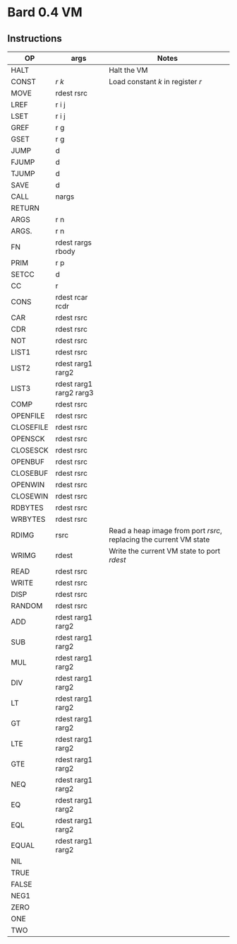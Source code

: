 # Bard 0.4 VM

## Instructions


| OP | args | Notes |
| -- | ---- | ----- |
| HALT |  | Halt the VM |
| CONST | _r_ _k_ | Load constant _k_ in register _r_ |
| MOVE | rdest rsrc |  |
| LREF | r i j |  |
| LSET | r i j |  |
| GREF | r g |  |
| GSET | r g |  |
| JUMP | d |  |
| FJUMP | d |  |
| TJUMP | d |  |
| SAVE | d |  |
| CALL | nargs |  |
| RETURN |  |  |
| ARGS | r n |  |
| ARGS. | r n |  |
| FN | rdest rargs rbody |  |
| PRIM | r p |  |
| SETCC | d |  |
| CC | r |  |
| CONS | rdest rcar rcdr |  |
| CAR | rdest rsrc |  |
| CDR | rdest rsrc |  |
| NOT | rdest rsrc |  |
| LIST1 | rdest rsrc |  |
| LIST2 | rdest rarg1 rarg2 |  |
| LIST3 | rdest rarg1 rarg2 rarg3 |  |
| COMP | rdest rsrc |  |
| OPENFILE | rdest rsrc |  |
| CLOSEFILE | rdest rsrc |  |
| OPENSCK | rdest rsrc |  |
| CLOSESCK | rdest rsrc |  |
| OPENBUF | rdest rsrc |  |
| CLOSEBUF | rdest rsrc |  |
| OPENWIN | rdest rsrc |  |
| CLOSEWIN | rdest rsrc |  |
| RDBYTES | rdest rsrc |  |
| WRBYTES | rdest rsrc |  |
| RDIMG | rsrc | Read a heap image from port _rsrc_, replacing the current VM state |
| WRIMG | rdest | Write the current VM state to port _rdest_ |
| READ | rdest rsrc |  |
| WRITE | rdest rsrc |  |
| DISP | rdest rsrc |  |
| RANDOM | rdest rsrc |  |
| ADD | rdest rarg1 rarg2 |  |
| SUB | rdest rarg1 rarg2 |  |
| MUL | rdest rarg1 rarg2 |  |
| DIV | rdest rarg1 rarg2 |  |
| LT | rdest rarg1 rarg2 |  |
| GT | rdest rarg1 rarg2 |  |
| LTE | rdest rarg1 rarg2 |  |
| GTE | rdest rarg1 rarg2 |  |
| NEQ | rdest rarg1 rarg2 |  |
| EQ | rdest rarg1 rarg2 |  |
| EQL | rdest rarg1 rarg2 |  |
| EQUAL | rdest rarg1 rarg2 |  |
| NIL |  |  |
| TRUE |  |  |
| FALSE |  |  |
| NEG1 |  |  |
| ZERO |  |  |
| ONE |  |  |
| TWO |  |  |

